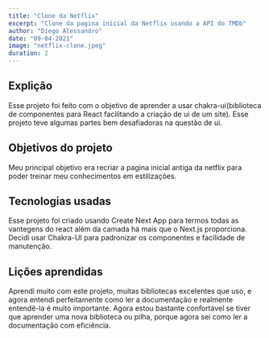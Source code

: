 ```yaml
---
title: "Clone da Netflix"
excerpt: "Clone da pagina inicial da Netflix usando a API do TMDb"
author: "Diego Alessandro"
date: "09-04-2021"
image: "netflix-clone.jpeg"
duration: 2
---
```


## Explição

Esse projeto foi feito com o objetivo de aprender a usar chakra-ui(biblioteca de componentes
para React facilitando a criação de ui de um site). Esse projeto teve algumas partes bem desafiadoras
na questão de ui.

## Objetivos do projeto

Meu principal objetivo era recriar a pagina inicial antiga da netflix para poder treinar meu conhecimentos
em estilizações. 

## Tecnologias usadas

Esse projeto foi criado usando Create Next App para termos todas as vantegens do react além da camada há mais 
que o Next.js proporciona. Decidi usar Chakra-UI para padronizar os componentes e facilidade de manutenção.

## Lições aprendidas
Aprendi muito com este projeto, muitas bibliotecas excelentes que uso, e agora entendi perfeitamente como ler a documentação e realmente entendê-la é muito importante. Agora estou bastante confortável se tiver que aprender uma nova biblioteca ou pilha, porque agora sei como ler a documentação com eficiência.